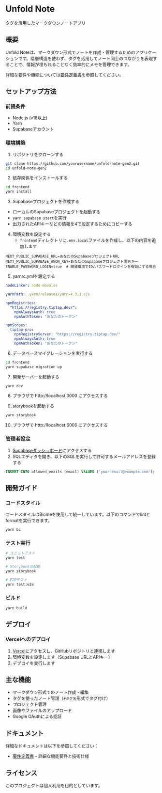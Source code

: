 # Unfold Note

タグを活用したマークダウンノートアプリ

## 概要

Unfold Noteは、マークダウン形式でノートを作成・管理するためのアプリケーションです。階層構造を使わず、タグを活用してノート同士のつながりを表現することで、情報が埋もれることなく効率的にメモを管理できます。

詳細な要件や機能については[要件定義書](docs/requirements.md)を参照してください。

## セットアップ方法

### 前提条件

- Node.js (v18以上)
- Yarn
- Supabaseアカウント

### 環境構築

1. リポジトリをクローンする

```bash
git clone https://github.com/yourusername/unfold-note-gen2.git
cd unfold-note-gen2
```

2. 依存関係をインストールする

```bash
cd frontend
yarn install
```

3. Supabaseプロジェクトを作成する
  - ローカルのSupabaseプロジェクトを起動する
  - `yarn supabase start`を実行
  - 出力されたAPIキーなどの情報を4で設定するためにコピーする

4. 環境変数を設定する
   - `frontend`ディレクトリに`.env.local`ファイルを作成し、以下の内容を追加します

```
NEXT_PUBLIC_SUPABASE_URL=あなたのSupabaseプロジェクトURL
NEXT_PUBLIC_SUPABASE_ANON_KEY=あなたのSupabaseプロジェクト匿名キー
ENABLE_PASSWORD_LOGIN=true  # 開発環境でID/パスワードログインを有効にする場合
```

5. yarnrc.ymlを設定する

```yml
nodeLinker: node-modules

yarnPath: .yarn/releases/yarn-4.3.1.cjs

npmRegistries:
  "https://registry.tiptap.dev/":
    npmAlwaysAuth: true
    npmAuthToken: "あなたのトークン"

npmScopes:
  tiptap-pro:
    npmRegistryServer: "https://registry.tiptap.dev/"
    npmAlwaysAuth: true
    npmAuthToken: "あなたのトークン"
```

6. データベースマイグレーションを実行する

```bash
cd frontend
yarn supabase migration up
```

7. 開発サーバーを起動する

```bash
yarn dev
```

8. ブラウザで http://localhost:3000 にアクセスする

9. storybookを起動する

```bash
yarn storybook
```

10. ブラウザで http://localhost:6006 にアクセスする

### 管理者設定

1. [Supabaseダッシュボード](http://127.0.0.1:54323)にアクセスする
2. SQLエディタを開き、以下のSQLを実行して許可するメールアドレスを登録する

```sql
INSERT INTO allowed_emails (email) VALUES ('your-email@example.com');
```

## 開発ガイド

### コードスタイル

コードスタイルはBiomeを使用して統一しています。以下のコマンドでlintとformatを実行できます。

```bash
yarn bc
```

### テスト実行

```bash
# ユニットテスト
yarn test

# Storybookの起動
yarn storybook

# E2Eテスト
yarn test:e2e
```

### ビルド

```bash
yarn build
```

## デプロイ

### Vercelへのデプロイ

1. [Vercel](https://vercel.com/)にアクセスし、GitHubリポジトリと連携します
2. 環境変数を設定します（Supabase URLとAPIキー）
3. デプロイを実行します

## 主な機能

- マークダウン形式でのノート作成・編集
- タグを使ったノート管理（`#タグ名`形式でタグ付け）
- プロジェクト管理
- 画像やファイルのアップロード
- Google OAuthによる認証

## ドキュメント

詳細なドキュメントは以下を参照してください：

- [要件定義書](docs/requirements.md) - 詳細な機能要件と技術仕様

## ライセンス

このプロジェクトは個人利用を目的としています。
